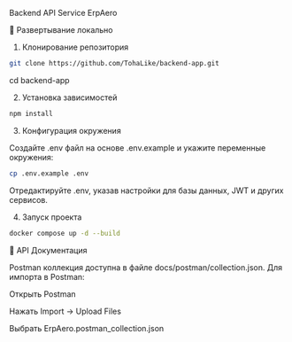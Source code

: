 Backend API Service ErpAero

🚀 Развертывание локально

1. Клонирование репозитория
```sh
git clone https://github.com/TohaLike/backend-app.git
```
cd backend-app

2. Установка зависимостей
```sh
npm install
```
3. Конфигурация окружения

Создайте .env файл на основе .env.example и укажите переменные окружения:
```sh
cp .env.example .env
```
Отредактируйте .env, указав настройки для базы данных, JWT и других сервисов.

4. Запуск проекта
```sh
docker compose up -d --build
```
📌 API Документация

Postman коллекция доступна в файле docs/postman/collection.json. Для импорта в Postman:

Открыть Postman

Нажать Import → Upload Files

Выбрать ErpAero.postman_collection.json


